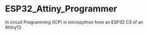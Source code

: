# ESP32_Attiny_Programmer
In circuit Programming (ICP) in micropython from an ESP32 C3 of an Attiny13
